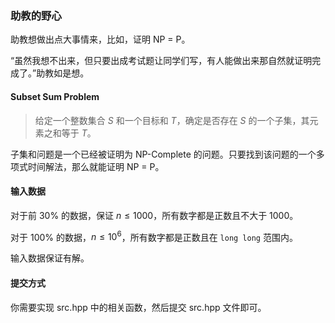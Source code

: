 ### 助教的野心

助教想做出点大事情来，比如，证明 NP = P。

“虽然我想不出来，但只要出成考试题让同学们写，有人能做出来那自然就证明完成了。”助教如是想。

#### Subset Sum Problem

> 给定一个整数集合 $S$ 和一个目标和 $T$，确定是否存在 $S$ 的一个子集，其元素之和等于 $T$。

子集和问题是一个已经被证明为 NP-Complete 的问题。只要找到该问题的一个多项式时间解法，那么就能证明 NP = P。

#### 输入数据

对于前 30% 的数据，保证 $n\le 1000$，所有数字都是正数且不大于 $1000$。

对于 100% 的数据，$n\le 10^6$，所有数字都是正数且在 `long long` 范围内。

输入数据保证有解。

#### 提交方式

你需要实现 src.hpp 中的相关函数，然后提交 src.hpp 文件即可。